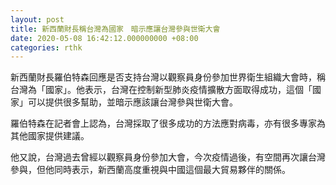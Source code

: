 ```yaml
---
layout: post
title: 新西蘭財長稱台灣為國家　暗示應讓台灣參與世衛大會
date: 2020-05-08 16:42:12.000000000 +08:00
categories: rthk
---
```


新西蘭財長羅伯特森回應是否支持台灣以觀察員身份參加世界衛生組織大會時，稱台灣為「國家」。他表示，台灣在控制新型肺炎疫情擴散方面取得成功，這個「國家」可以提供很多幫助，並暗示應該讓台灣參與世衛大會。

羅伯特森在記者會上認為，台灣採取了很多成功的方法應對病毒，亦有很多專家為其他國家提供建議。

他又說，台灣過去曾經以觀察員身份參加大會，今次疫情過後，有空間再次讓台灣參與，但他同時表示，新西蘭高度重視與中國這個最大貿易夥伴的關係。

